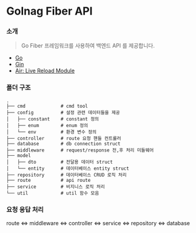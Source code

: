 # Golnag Fiber API

### 소개

> Go Fiber 프레임워크를 사용하여 백엔드 API 를 제공합니다.

- [Go](https://go.dev)
- [Gin](https://gin-gonic.com/)
- [Air: Live Reload Module](https://github.com/cosmtrek/air)

### 폴더 구조

```
.
├── cmd             # cmd tool
├── config          # 설정 관련 데이터들을 제공
│   ├── constant    # constant 정의
│   ├── enum        # enum 정의
│   └── env         # 환경 변수 정의
├── controller      # route 요청 핸들 컨트롤러
├── database        # db connection struct
├── middleware      # request/response 전,후 처리 미들웨어
├── model
│   ├── dto         # 전달용 데이터 struct
│   └── entity      # 데이터베이스 entity struct
├── repository      # 데이터베이스 CRUD 로직 처리
├── route           # api route
├── service         # 비지니스 로직 처리
└── util            # util 함수 모음
```

### 요청 응답 처리
route <=> middleware <=> controller <=> service <=> repository <=> database
